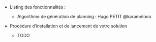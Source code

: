 - Listing des fonctionnalités :

  - Algorithme de génération de planning : Hugo PETIT @karamelooo

- Procédure d’installation et de lancement de votre solution

  - TODO

